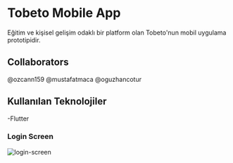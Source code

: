 # Tobeto Mobile App
Eğitim ve kişisel gelişim odaklı bir platform olan Tobeto'nun mobil uygulama prototipidir.

## Collaborators
@ozcann159
@mustafatmaca
@oguzhancotur

## Kullanılan Teknolojiler
-Flutter

### Login Screen
![login-screen](https://github.com/mustafatmaca/tobeto_app/assets/58891564/9b8ecff2-573d-4ae9-aa68-f0abca1dbf19)
